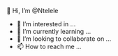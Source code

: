 👋 Hi, I’m @Ntelele
- 👀 I’m interested in ...
- 🌱 I’m currently learning ...
- 💞️ I’m looking to collaborate on ...
- 📫 How to reach me ...

<!---
Ntelele/Ntelele is a ✨ special ✨ repository because its `README.md` (this file) appears on your GitHub profile.
You can click the Preview link to take a look at your changes.
--->
